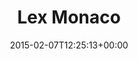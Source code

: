 ---
retweeted: false
source: <a href="http://mvilla.it/fenix" rel="nofollow">Fenix for Android</a>
entities:
  user_mentions: []
  urls: []
  symbols: []
  media:
  - expanded_url: https://twitter.com/bascht/status/564037162816262147/photo/1
    indices:
    - '11'
    - '33'
    url: http://t.co/VhAfnKKEy8
    media_url: http://pbs.twimg.com/media/B9Pcz2PIYAAuGAI.jpg
    id_str: '564037161641861120'
    id: '564037161641861120'
    media_url_https: https://pbs.twimg.com/media/B9Pcz2PIYAAuGAI.jpg
    sizes:
      medium:
        w: '679'
        h: '1200'
        resize: fit
      small:
        w: '385'
        h: '680'
        resize: fit
      thumb:
        w: '150'
        h: '150'
        resize: crop
      large:
        w: '760'
        h: '1344'
        resize: fit
    type: photo
    display_url: pic.twitter.com/VhAfnKKEy8
  hashtags: []
display_text_range:
- '0'
- '33'
favorite_count: '1'
id_str: '564037162816262147'
truncated: false
retweet_count: '1'
id: '564037162816262147'
possibly_sensitive: false
created_at: Sat Feb 07 12:25:13 +0000 2015
favorited: false
full_text: Lex Monaco
lang: und
extended_entities:
  media:
  - expanded_url: https://twitter.com/bascht/status/564037162816262147/photo/1
    indices:
    - '11'
    - '33'
    url: http://t.co/VhAfnKKEy8
    media_url: http://pbs.twimg.com/media/B9Pcz2PIYAAuGAI.jpg
    id_str: '564037161641861120'
    id: '564037161641861120'
    media_url_https: https://pbs.twimg.com/media/B9Pcz2PIYAAuGAI.jpg
    sizes:
      medium:
        w: '679'
        h: '1200'
        resize: fit
      small:
        w: '385'
        h: '680'
        resize: fit
      thumb:
        w: '150'
        h: '150'
        resize: crop
      large:
        w: '760'
        h: '1344'
        resize: fit
    type: photo
    display_url: pic.twitter.com/VhAfnKKEy8
tags:
- pesos:twitter
date: '2015-02-07T12:25:13+00:00'
src: https://twitter.com/bascht/status/564037162816262147
original_url: https://twitter.com/bascht/status/564037162816262147
type: twitter_tweet
media_url: https://img.bascht.com/twitter/pbs.twimg.com/media/B9Pcz2PIYAAuGAI.jpg
text: Lex Monaco
title: Lex Monaco

---